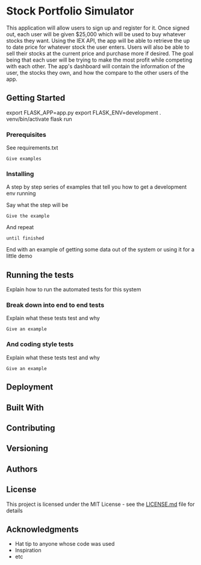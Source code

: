 # Stock Portfolio Simulator

This application will allow users to sign up and register for it. Once signed out, each user will be given $25,000 which will be used to buy whatever stocks they want. Using the IEX API, the app will be able to retrieve the up to date price for whatever stock the user enters. Users will also be able to sell their stocks at the current price and purchase more if desired. The goal being that each user will be trying to make the most profit while competing with each other. The app's dashboard will contain the information of the user, the stocks they own, and how the compare to the other users of the app.

## Getting Started

export FLASK_APP=app.py
export FLASK_ENV=development
. venv/bin/activate
flask run

### Prerequisites

See requirements.txt

```
Give examples
```

### Installing

A step by step series of examples that tell you how to get a development env running

Say what the step will be

```
Give the example
```

And repeat

```
until finished
```

End with an example of getting some data out of the system or using it for a little demo

## Running the tests

Explain how to run the automated tests for this system

### Break down into end to end tests

Explain what these tests test and why

```
Give an example
```

### And coding style tests

Explain what these tests test and why

```
Give an example
```

## Deployment


## Built With


## Contributing


## Versioning


## Authors


## License

This project is licensed under the MIT License - see the [LICENSE.md](LICENSE.md) file for details

## Acknowledgments

* Hat tip to anyone whose code was used
* Inspiration
* etc
